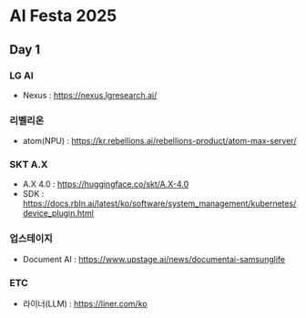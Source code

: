 # AI Festa 2025

## Day 1
### LG AI
- Nexus : https://nexus.lgresearch.ai/
### 리벨리온
- atom(NPU) : https://kr.rebellions.ai/rebellions-product/atom-max-server/
### SKT A.X
- A.X 4.0 : https://huggingface.co/skt/A.X-4.0
- SDK : https://docs.rbln.ai/latest/ko/software/system_management/kubernetes/device_plugin.html
### 업스테이지
- Document AI : https://www.upstage.ai/news/documentai-samsunglife
### ETC
- 라이너(LLM) : https://liner.com/ko
